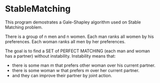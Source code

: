 # StableMatching

This program demostrates a Gale-Shapley algorithm used on Stable Matching problem.

There is a group of n men and n women. Each man ranks all women by his preferences. 
                                       Each woman ranks all men by her preferences.

The goal is to find a SET of PERFECT MATCHING (each man and woman has a partner) without instability.
Instability means that:
- there is some man m that prefers other woman over his current partner.
- there is some woman w that prefers m over her current partner.
- and they can improve their partner by joint action.
